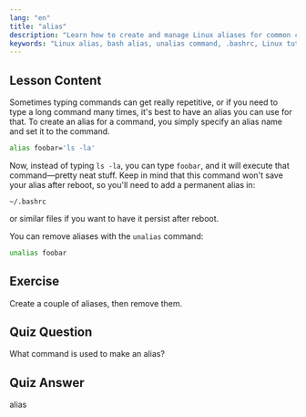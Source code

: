 ```yaml
---
lang: "en"
title: "alias"
description: "Learn how to create and manage Linux aliases for common commands. Discover temporary and permanent alias setup in .bashrc. Improve your command-line efficiency!"
keywords: "Linux alias, bash alias, unalias command, .bashrc, Linux tutorial, command line, beginner Linux, Linux guide"
---
```


## Lesson Content

Sometimes typing commands can get really repetitive, or if you need to type a long command many times, it's best to have an alias you can use for that. To create an alias for a command, you simply specify an alias name and set it to the command.

```bash
alias foobar='ls -la'
```

Now, instead of typing `ls -la`, you can type `foobar`, and it will execute that command—pretty neat stuff. Keep in mind that this command won't save your alias after reboot, so you'll need to add a permanent alias in:

```plaintext
~/.bashrc
```

or similar files if you want to have it persist after reboot.

You can remove aliases with the `unalias` command:

```bash
unalias foobar
```

## Exercise

Create a couple of aliases, then remove them.

## Quiz Question

What command is used to make an alias?

## Quiz Answer

alias
